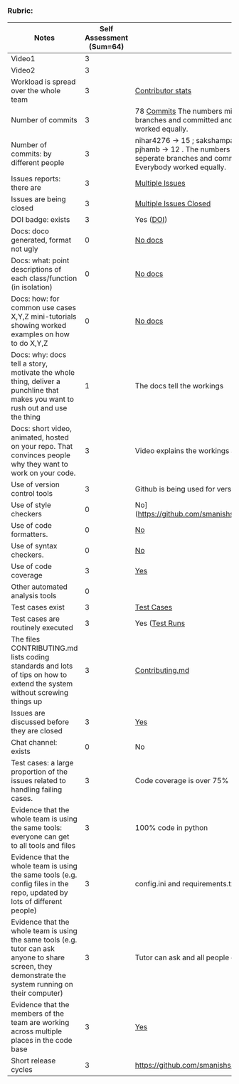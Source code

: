 ### Rubric:

|Notes|Self Assessment (Sum=64)|Evidence|
|-----|------------------------|---------|
|Video1|3|  | 
|Video2|3|  | 
|Workload is spread over the whole team | 3 |[Contributor stats](https://github.com/smanishs175/WalletBuddy/graphs/contributors) |
|Number of commits|3| 78 [Commits](https://github.com/smanishs175/WalletBuddy/graphs/commit-activity) The numbers might seem different it cause everyone created seperate branches and committed and after merging the numbers are different. Everybody worked equally. |
|Number of commits: by different people|3| nihar4276 -> 15 ; sakshampandey27 -> 17 ; smanishs175 -> 20 ; shrutiv123 -> 14 ; pjhamb -> 12 . The numbers might seem different it cause everyone created seperate branches and committed and after merging the numbers are different. Everybody worked equally.|
|Issues reports: there are| 3 | [Multiple Issues](https://github.com/smanishs175/WalletBuddy/issues?q=is%3Aissue+is%3Aclosed)
|Issues are being closed| 3|[Multiple Issues Closed](https://github.com/smanishs175/WalletBuddy/issues?q=is%3Aissue+is%3Aclosed) |
|DOI badge: exists|3| Yes ([DOI](https://zenodo.org/record/7046756)) |
|Docs: doco generated, format not ugly |0| [No docs](https://github.com/smanishs175/WalletBuddy) |
|Docs: what: point descriptions of each class/function (in isolation) |0| [No docs](https://github.com/smanishs175/WalletBuddy)  |
|Docs: how: for common use cases X,Y,Z mini-tutorials showing worked examples on how to do X,Y,Z|0|  [No docs](https://github.com/smanishs175/WalletBuddy) 
|Docs: why: docs tell a story, motivate the whole thing, deliver a punchline that makes you want to rush out and use the thing| 1 | The docs tell the workings|
|Docs: short video, animated, hosted on your repo. That convinces people why they want to work on your code.|3 |  Video explains the workings and keeps scope of expansion|
|Use of version control tools| 3|Github is being used for version control |
|Use of style checkers | 0|No](https://github.com/smanishs175/WalletBuddy/actions/runs/3215838477/workflow)
|Use of code formatters. | 0|  [No](https://github.com/smanishs175/WalletBuddy/actions/runs/3215838477/workflow)
|Use of syntax checkers. | 0|  [No](https://github.com/smanishs175/WalletBuddy/actions/runs/3215838477/workflow)
|Use of code coverage | 3|[Yes](https://app.codecov.io/github/smanishs175/WalletBuddy) |
|Other automated analysis tools| 0| |  NA
|Test cases exist| 3 |[Test Cases](https://github.com/smanishs175/WalletBuddy/tree/main/Test)
|Test cases are routinely executed| 3|Yes ([Test Runs](https://github.com/smanishs175/WalletBuddy/actions/runs/3212991558)|
|The files CONTRIBUTING.md lists coding standards and lots of tips on how to extend the system without screwing things up|3| [Contributing.md](https://github.com/smanishs175/WalletBuddy/blob/main/CONTRIBUTING.md) |
|Issues are discussed before they are closed|3 | [Yes](https://github.com/smanishs175/WalletBuddy/issues?q=is%3Aissue+is%3Aclosed)
|Chat channel: exists|0| No |
|Test cases: a large proportion of the issues related to handling failing cases.|3| Code coverage is over 75% |
|Evidence that the whole team is using the same tools: everyone can get to all tools and files| 3 |100% code in python|
|Evidence that the whole team is using the same tools (e.g. config files in the repo, updated by lots of different people)| 3 |config.ini and requirements.txt is used by all |
|Evidence that the whole team is using the same tools (e.g. tutor can ask anyone to share screen, they demonstrate the system running on their computer)| 3 |Tutor can ask and all people of team can share and show the development tools used|
|Evidence that the members of the team are working across multiple places in the code base| 3 |[Yes](https://github.com/deekay2310/MyDollarBot/compare/main...smanishs175:WalletBuddy:feature-groupexpense) |
|Short release cycles |3| https://github.com/smanishs175/WalletBuddy/releases  |
